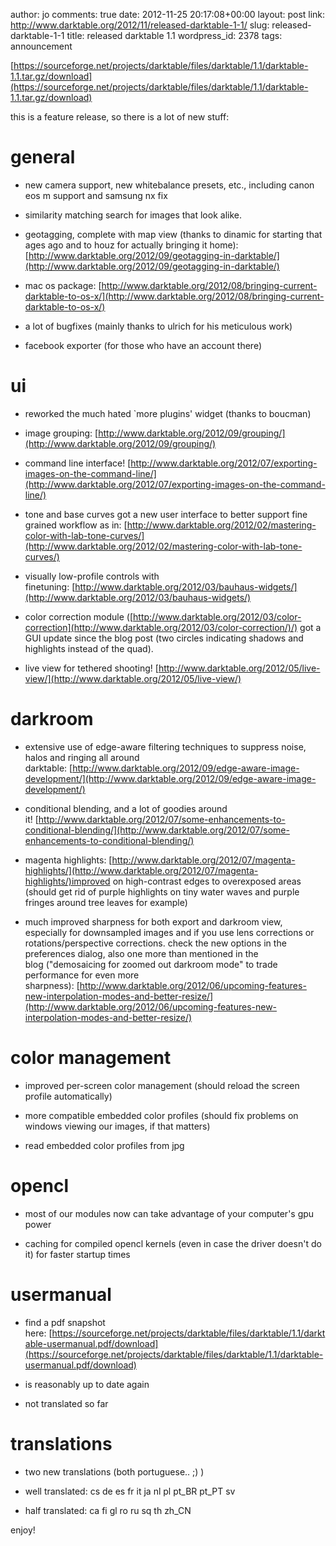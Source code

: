 author: jo
comments: true
date: 2012-11-25 20:17:08+00:00
layout: post
link: http://www.darktable.org/2012/11/released-darktable-1-1/
slug: released-darktable-1-1
title: released darktable 1.1
wordpress_id: 2378
tags: announcement

[https://sourceforge.net/projects/darktable/files/darktable/1.1/darktable-1.1.tar.gz/download](https://sourceforge.net/projects/darktable/files/darktable/1.1/darktable-1.1.tar.gz/download)

this is a feature release, so there is a lot of new stuff:


# general





	
  * new camera support, new whitebalance presets, etc., including
canon eos m support and samsung nx fix

	
  * similarity matching search for images that look alike.

	
  * geotagging, complete with map view (thanks to dinamic for starting that ages ago and to houz for actually bringing it home):
[http://www.darktable.org/2012/09/geotagging-in-darktable/](http://www.darktable.org/2012/09/geotagging-in-darktable/)

	
  * mac os package: [http://www.darktable.org/2012/08/bringing-current-darktable-to-os-x/](http://www.darktable.org/2012/08/bringing-current-darktable-to-os-x/)

	
  * a lot of bugfixes (mainly thanks to ulrich for his meticulous work)

	
  * facebook exporter (for those who have an account there)




# ui





	
  * reworked the much hated `more plugins' widget (thanks to boucman)

	
  * image grouping: [http://www.darktable.org/2012/09/grouping/](http://www.darktable.org/2012/09/grouping/)

	
  * command line interface! [http://www.darktable.org/2012/07/exporting-images-on-the-command-line/](http://www.darktable.org/2012/07/exporting-images-on-the-command-line/)

	
  * tone and base curves got a new user interface to better support fine grained workflow as in: [http://www.darktable.org/2012/02/mastering-color-with-lab-tone-curves/](http://www.darktable.org/2012/02/mastering-color-with-lab-tone-curves/)

	
  * visually low-profile controls with finetuning: [http://www.darktable.org/2012/03/bauhaus-widgets/](http://www.darktable.org/2012/03/bauhaus-widgets/)

	
  * color correction module ([http://www.darktable.org/2012/03/color-correction](http://www.darktable.org/2012/03/color-correction/)/) got a GUI update since the blog post (two circles indicating shadows and highlights instead of the quad).

	
  * live view for tethered shooting! [http://www.darktable.org/2012/05/live-view/](http://www.darktable.org/2012/05/live-view/)




# darkroom





	
  * extensive use of edge-aware filtering techniques to suppress noise, halos and ringing all around darktable: [http://www.darktable.org/2012/09/edge-aware-image-development/](http://www.darktable.org/2012/09/edge-aware-image-development/)

	
  * conditional blending, and a lot of goodies around it! [http://www.darktable.org/2012/07/some-enhancements-to-conditional-blending/](http://www.darktable.org/2012/07/some-enhancements-to-conditional-blending/)

	
  * magenta highlights: [http://www.darktable.org/2012/07/magenta-highlights/](http://www.darktable.org/2012/07/magenta-highlights/)improved on high-contrast edges to overexposed areas (should get rid of purple highlights on tiny water waves and purple fringes around tree leaves for example)

	
  * much improved sharpness for both export and darkroom view, especially for downsampled images and if you use lens corrections or rotations/perspective corrections. check the new options in the preferences dialog, also one more than mentioned in the blog ("demosaicing for zoomed out darkroom mode" to trade performance for even more sharpness): [http://www.darktable.org/2012/06/upcoming-features-new-interpolation-modes-and-better-resize/](http://www.darktable.org/2012/06/upcoming-features-new-interpolation-modes-and-better-resize/)




# color management





	
  * improved per-screen color management (should reload the screen profile automatically)

	
  * more compatible embedded color profiles (should fix problems on windows viewing our images, if that matters)

	
  * read embedded color profiles from jpg




# opencl





	
  * most of our modules now can take advantage of your computer's gpu power

	
  * caching for compiled opencl kernels (even in case the driver doesn't do it) for faster startup times




# usermanual








	
  * find a pdf snapshot here: [https://sourceforge.net/projects/darktable/files/darktable/1.1/darktable-usermanual.pdf/download](https://sourceforge.net/projects/darktable/files/darktable/1.1/darktable-usermanual.pdf/download)

	
  * is reasonably up to date again

	
  * not translated so far







# translations





	
  * two new translations (both portuguese.. ;) )

	
  * well translated: cs de es fr it ja nl pl pt_BR pt_PT sv

	
  * half translated: ca fi gl ro ru sq th zh_CN


enjoy!
